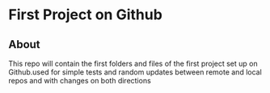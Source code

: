 # First Project on Github

## About

This repo will contain the first folders and files of the first project set up on Github.used for simple tests and random updates between remote and local repos and with changes on both directions
